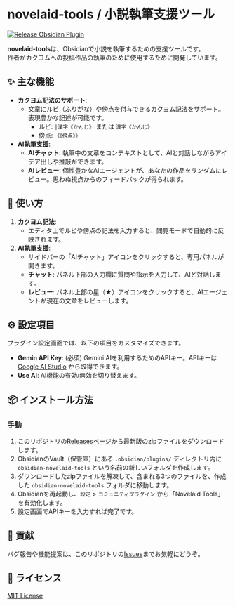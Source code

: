 # novelaid-tools / 小説執筆支援ツール

[![Release Obsidian Plugin](https://github.com/mituha/obsidian-novelaid-tools/actions/workflows/release.yml/badge.svg)](https://github.com/mituha/obsidian-novelaid-tools/actions/workflows/release.yml)

**novelaid-tools**は、Obsidianで小説を執筆するための支援ツールです。  
作者がカクヨムへの投稿作品の執筆のために使用するために開発しています。

## ✨ 主な機能

*   **カクヨム記法のサポート**:
    *   文章にルビ（ふりがな）や傍点を付与できる[カクヨム記法](https://kakuyomu.jp/help/entry/notation)をサポート。表現豊かな記述が可能です。
        *   ルビ: `|漢字《かんじ》` または `漢字《かんじ》`
        *   傍点: `《《傍点》》`
*   **AI執筆支援**:
    *   **AIチャット**: 執筆中の文章をコンテキストとして、AIと対話しながらアイデア出しや推敲ができます。
    *   **AIレビュー**: 個性豊かなAIエージェントが、あなたの作品をランダムにレビュー。思わぬ視点からのフィードバックが得られます。

## 🚀 使い方

1.  **カクヨム記法**:
    *   エディタ上でルビや傍点の記法を入力すると、閲覧モードで自動的に反映されます。
2.  **AI執筆支援**:
    *   サイドバーの「AIチャット」アイコンをクリックすると、専用パネルが開きます。
    *   **チャット**: パネル下部の入力欄に質問や指示を入力して、AIと対話します。
    *   **レビュー**: パネル上部の星（★）アイコンをクリックすると、AIエージェントが現在の文章をレビューします。

## ⚙️ 設定項目

プラグイン設定画面では、以下の項目をカスタマイズできます。

*   **Gemin API Key**: (必須) Gemini AIを利用するためのAPIキー。APIキーは [Google AI Studio](https://aistudio.google.com/apikey) から取得できます。
*   **Use AI**: AI機能の有効/無効を切り替えます。

## 📦 インストール方法

### 手動

1.  このリポジトリの[Releasesページ](https.com/mituha/obsidian-novelaid-tools/releases)から最新版のzipファイルをダウンロードします。
2.  ObsidianのVault（保管庫）にある `.obsidian/plugins/` ディレクトリ内に `obsidian-novelaid-tools` という名前の新しいフォルダを作成します。
3.  ダウンロードしたzipファイルを解凍して、含まれる3つのファイルを、作成した `obsidian-novelaid-tools` フォルダに移動します。
4.  Obsidianを再起動し、`設定` > `コミュニティプラグイン` から「Novelaid Tools」を有効化します。
5.  設定画面でAPIキーを入力すれば完了です。

## 🤝 貢献

バグ報告や機能提案は、このリポジトリの[Issues](https.com/mituha/obsidian-novelaid-tools/issues)までお気軽にどうぞ。

## 📝 ライセンス

[MIT License](LICENSE)